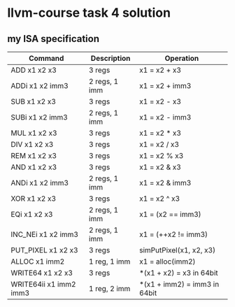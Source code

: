 # llvm-course task 4 solution
## my ISA specification
| Command                | Description   | Operation                    |
| ---------------------- | ------------- | ---------------------------- |
| ADD  x1 x2 x3          | 3 regs        | x1 = x2 + x3                 |
| ADDi x1 x2 imm3        | 2 regs, 1 imm | x1 = x2 + imm3               |
| SUB  x1 x2 x3          | 3 regs        | x1 = x2 - x3                 |
| SUBi x1 x2 imm3        | 2 regs, 1 imm | x1 = x2 - imm3               |
| MUL  x1 x2 x3          | 3 regs        | x1 = x2 * x3                 |
| DIV  x1 x2 x3          | 3 regs        | x1 = x2 / x3                 |
| REM  x1 x2 x3          | 3 regs        | x1 = x2 % x3                 |
| AND  x1 x2 x3          | 3 regs        | x1 = x2 & x3                 |
| ANDi x1 x2 imm3        | 2 regs, 1 imm | x1 = x2 & imm3               |
| XOR  x1 x2 x3          | 3 regs        | x1 = x2 ^ x3                 |   
| EQi  x1 x2 x3          | 2 regs, 1 imm | x1 = (x2 == imm3)            |
| INC_NEi x1 x2 imm3     | 2 regs, 1 imm | x1 = (++x2 != imm3)          |
| PUT_PIXEL x1 x2 x3     | 3 regs        | simPutPixel(x1, x2, x3)      | 
| ALLOC x1 imm2          | 1 reg,  1 imm | x1 = alloc(imm2)             | 
| WRITE64 x1 x2 x3       | 3 regs        | *(x1 + x2) = x3 in 64bit     | 
| WRITE64ii x1 imm2 imm3 | 1 reg,  2 imm | *(x1 + imm2) = imm3 in 64bit | 



